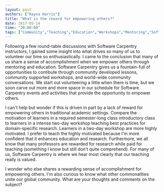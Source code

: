 ```yaml
---
layout: post
authors: ["Rayna Harris"]
title: "What is the reward for empowering others?"
date: 2017-05-14
time: "20:00:00"
tags: ["Community","Teaching","Education","Workshops","Mentoring","Software Carpentry"]
---
```


Following a few round-table discussions with Software Carpentry instructors, I gained some insight into what drives so many of us to volunteer our time so enthusiastically. I came to the conclusion that many of us share a sense of accomplishment when we empower others through mentoring and education. Software Carpentry gives us a fountain-full of opportunities to contibute through community developed lessons, community supported workshops, and world-wide community conversations. We start out volunteering a little when there is time, but we soon carve out more and more space in our schedule for Software Carpentry events and activities that provide the opportunity to empower others.  

I can't help but wonder if this is driven in part by a lack of reward for empowering others in traditional academic settings. Compare the motivation of learners in a required semester-long class introductory class to learners in a intense two-day workshop teaching best practices for domain-specific research. Learners in a two-day workshop are more highly motivated. I prefer to teach the highly motivated because I'm more confident that it enhances education and research. Furthermore, we all know that many professors are rewarded for research while paid for teaching (something I know but still don't quite comprehend). For many of us, Software Carpentry is where we hear most clearly that our teaching really is valued. 

I wonder who else shares a rewarding sense of accomplishment for empowering others. I'm also curious to know what other commonalities unite our global community. What are your thoughts and comments on the subject?
